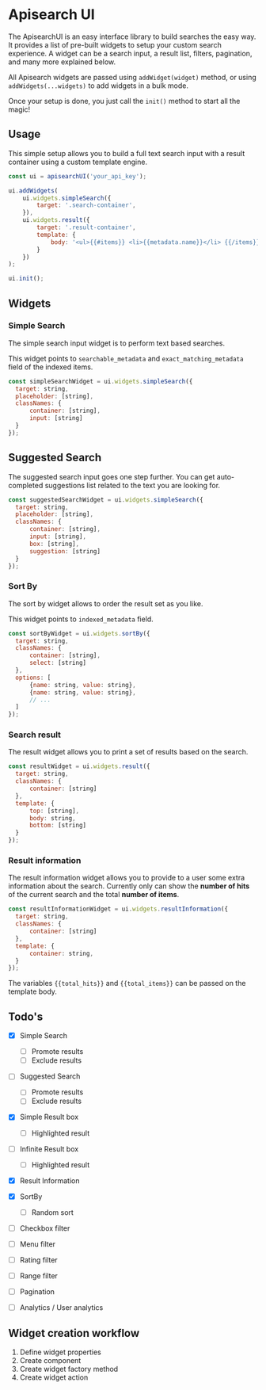 Apisearch UI
============

The ApisearchUI is an easy interface library to build searches
the easy way. It provides a list of pre-built widgets to
setup your custom search experience. A widget can be a search input, 
a result list, filters, pagination, and many more explained below.

All Apisearch widgets are passed using `addWidget(widget)` method,
or using `addWidgets(...widgets)` to add widgets in a bulk mode.

Once your setup is done, you just call the `init()` method to 
start all the magic!

## Usage
This simple setup allows you to build a full text search
input with a result container using a custom template 
engine.

```javascript
const ui = apisearchUI('your_api_key');

ui.addWidgets(
    ui.widgets.simpleSearch({
        target: '.search-container',
    }),
    ui.widgets.result({
        target: '.result-container',
        template: {
            body: '<ul>{{#items}} <li>{{metadata.name}}</li> {{/items}}</ul>',
        }
    })
);

ui.init();
```

## Widgets

### Simple Search
The simple search input widget is to perform text based 
searches.

This widget points to `searchable_metadata` and 
`exact_matching_metadata` field of the indexed items.

```javascript
const simpleSearchWidget = ui.widgets.simpleSearch({ 
  target: string,
  placeholder: [string],
  classNames: {
      container: [string],
      input: [string]
  }
});
```

## Suggested Search
The suggested search input goes one step further. You can
get auto-completed suggestions list related to the text
you are looking for.

```javascript
const suggestedSearchWidget = ui.widgets.simpleSearch({ 
  target: string,
  placeholder: [string],
  classNames: {
      container: [string],
      input: [string],
      box: [string],
      suggestion: [string]
  }
});
```
 

### Sort By
The sort by widget allows to order the result set as you like.

This widget points to `indexed_metadata` field.

```javascript
const sortByWidget = ui.widgets.sortBy({
  target: string,
  classNames: {
      container: [string],
      select: [string]
  },
  options: [
      {name: string, value: string},
      {name: string, value: string},
      // ...
  ]
});
```

### Search result
The result widget allows you to print a set of results
based on the search.

```javascript
const resultWidget = ui.widgets.result({
  target: string,
  classNames: {
      container: [string]
  },
  template: {
      top: [string],
      body: string,
      bottom: [string]
  }
});
```

### Result information
The result information widget allows you to provide
to a user some extra information about the search.
Currently only can show the **number of hits** of 
the current search and the total **number of items**.

```javascript
const resultInformationWidget = ui.widgets.resultInformation({
  target: string,
  classNames: {
      container: [string]
  },
  template: {
      container: string,
  }
});
```

The variables `{{total_hits}}` and `{{total_items}}`
can be passed on the template body.


## Todo's
  
- [x] Simple Search
   - [ ] Promote results
   - [ ] Exclude results
- [ ] Suggested Search
   - [ ] Promote results
   - [ ] Exclude results
   
- [x] Simple Result box
   - [ ] Highlighted result
- [ ] Infinite Result box
   - [ ] Highlighted result
- [x] Result Information

- [x] SortBy
   - [ ] Random sort
- [ ] Checkbox filter
- [ ] Menu filter
- [ ] Rating filter
- [ ] Range filter
- [ ] Pagination

- [ ] Analytics / User analytics
 
## Widget creation workflow
 1. Define widget properties
 2. Create component
 3. Create widget factory method
 4. Create widget action